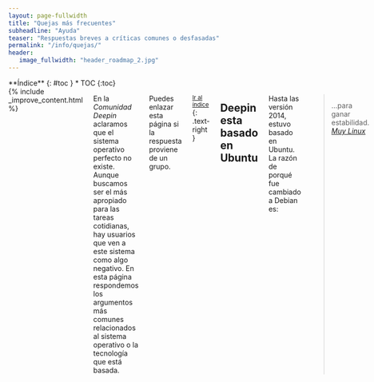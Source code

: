 ```yaml
---
layout: page-fullwidth
title: "Quejas más frecuentes"
subheadline: "Ayuda"
teaser: "Respuestas breves a críticas comunes o desfasadas"
permalink: "/info/quejas/"
header:
   image_fullwidth: "header_roadmap_2.jpg"
---
```

<div class="row">
<div class="medium-4 medium-push-8 columns" markdown="1">
<div class="panel radius" markdown="1">
**Índice**
{: #toc }
*  TOC
{:toc}
</div>
</div><!-- /.medium-4.columns -->

<div class="medium-8 medium-pull-4 columns" markdown="1">
{% include _improve_content.html %}

En la *Comunidad Deepin* aclaramos que el sistema operativo  perfecto no existe. Aunque buscamos ser el más apropiado para las tareas cotidianas, hay usuarios que ven a este sistema como algo negativo. En esta página respondemos los argumentos más comunes relacionados al sistema operativo o la tecnología que está basada.

Puedes enlazar esta página si la respuesta proviene de un grupo.

<small markdown="1">[Ir al índice](#toc)</small>
{: .text-right }

## Deepin esta basado en Ubuntu

Hasta las versión 2014, estuvo basado en Ubuntu. La razón de porqué fue cambiado a Debian es:

> ...para ganar estabilidad.
<cite>[Muy Linux](http://www.muylinux.com/2015/12/31/deepin-15/)</cite>

## Quiero usar Manjaro con Deepin, pero es complicado

Pueds instalar con la versión Manjaro Deepin, hecha por la comunidad. [Juegos para Deepin]({{ site.url }}/instalacion/).

<img class="t60" src="{{ site.urlimg }}header_homepage_13.jpg" alt="">

## Deepin no trae juegos propios

Echa un vistazo en [Juegos para Deepin]({{ site.url }}/games/). Lo puedes conseguir en la Deepin Store o Steam.

## Deepin te espía

No, al ser de código abierto se audita el código fuente. Sin embargo, para evitar inconvenientes desinstala aplicaciones que viene por defecto. 

Echa un vistazo al vídeo [Distros da China - Deepin espiona usuários?](https://www.youtube.com/watch?v=utW1J4hEJhI).

## La terminal es muy complicada, solo saben los hackers

Es falso, la terminal es el equivalente al "Símbolo de sistema" en Windows. Puedes ejecutar aplcaciones con solo escribir en lugar de acceder a menúes, botones y listas. Por ejemplo, para la ayuda está:

{% include alert terminal='help' %}

## Hacer una limpieza en Deepin es complicada

Sabemos que existen aplicaciones como CCleaner. En este caso tienes a [Ubuntu Cleaner]({{ site.url }}/apps/ubuntucleaner/) o [BleachBit]({{ site.url }}/apps/bleachbit/) disponible en Deepin Store.

## Recuperar a estado de fábrica es larguísimo

Intenta usar [Resetter]({{ site.url }}/apps/resetter/).

## Gimp no es mejor que Photoshop

Hasta que Adobe se dedique a explorar otras formas, puedes usar la versión web de Photoshop o usar su versión para Android [Photoshop Fix](https://play.google.com/store/apps/details?id=com.adobe.adobephotoshopfix), requiere [Genymotion]({{ site.url }}/apps/genymotion/).

[Gimp]({{ site.url }}/apps/gimp/), disponible en Deepin Store, tiene funcionalidades interesantes.

## El manual se siente incompleto

Por su puesto, y seguimos creciendo gracias a los comentarios.

No olvides que estamos en [en Github](https://github.com/comunidad-deepin/comunidad-deepin.github.io).

{% include _improve_content.html %}

</div><!-- /.medium-8.columns -->
</div><!-- /.row -->
